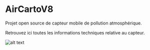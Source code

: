 # AirCartoV8

Projet open source de capteur mobile de pollution atmosphérique.

Retrouvez ici toutes les informations techniques relative au capteur.

![alt text](https://aircarto.fr/images/AirCartoV4_Ve%CC%81lo.JPG "Logo Title Text 1")
